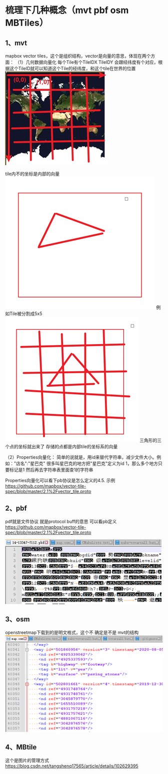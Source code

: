 # 梳理下几种概念（mvt pbf osm MBTiles）

## 1、mvt

mapbox vector tiles，这个是组织结构，vector是向量的意思，体现在两个方面：
（1）几何数据向量化
每个Tile有个TileIDX TileIDY 会跟经纬度有个对应，根据这个TileID就可以知道这个Tile的经纬度，和这个tile在世界的位置
![](Img/2022-05-09-19-33-03.png)

tile内不的坐标是内部的向量
![](Img/2022-05-09-19-34-32.png)
例如Tile被分割成5x5 
![](Img/2022-05-09-19-35-07.png)
三角形的三个点的坐标就出来了 存储的点都是内部tile的坐标系的向量

（2）Properties向量化：
简单的说就是，用id来替代字符串，减少文件大小。例如："店名":"星巴克" 很多叫星巴克的地方把"星巴克"定义为id 1，那么多个地方只要标记是1 然后再去字符串表里面查1的字符串

Properties向量化可以看下pb协议是怎么定义的4.5. 示例 
<https://github.com/mapbox/vector-tile-spec/blob/master/2.1%2Fvector_tile.proto>


## 2、pbf

pdf就是文件协议  就是protocol buff的意思
可以看pb定义
<https://github.com/mapbox/vector-tile-spec/blob/master/2.1%2Fvector_tile.proto>

![](Img/2022-05-09-19-45-35.png)

## 3、osm

openstreetmap下载到的是明文格式，这个不  确定是不是 mvt的结构
![](Img/2022-05-09-19-45-11.png)


## 4、MBtile


这个是图片的管理方式
<https://blog.csdn.net/tangshenq17565/article/details/102629395>
